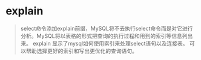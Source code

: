 # explain

> select命令添加explain前缀，MySQL将不去执行select命令而是对它进行分析。MySQL将以表格的形式把查询的执行过程和用到的索引等信息列出来。
> explain 显示了mysql如何使用索引来处理select语句以及连接表。
> 可以帮助选择更好的索引和写出更优化的查询语句。
